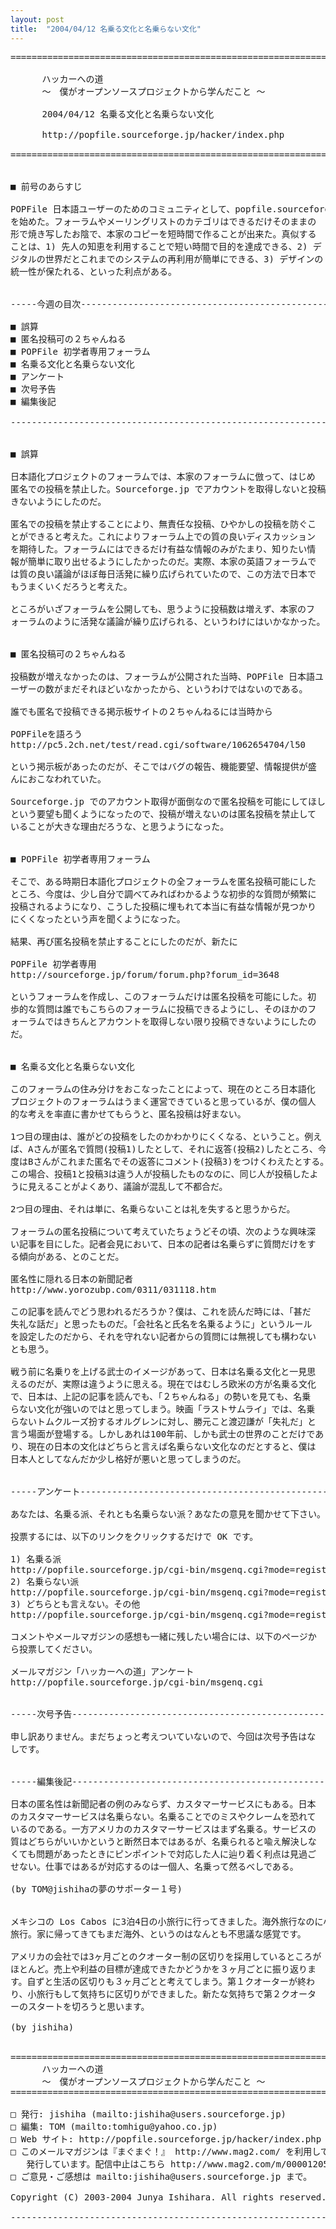 ```yaml
---
layout: post
title:  "2004/04/12 名乗る文化と名乗らない文化"
---
```


<pre>
======================================================================

      ハッカーへの道
      ～　僕がオープンソースプロジェクトから学んだこと ～

      2004/04/12 名乗る文化と名乗らない文化

      http://popfile.sourceforge.jp/hacker/index.php

======================================================================


■ 前号のあらすじ

POPFile 日本語ユーザーのためのコミュニティとして、popfile.sourceforge.jp
を始めた。フォーラムやメーリングリストのカテゴリはできるだけそのままの
形で焼き写したお陰で、本家のコピーを短時間で作ることが出来た。真似する
ことは、1) 先人の知恵を利用することで短い時間で目的を達成できる、2) デ
ジタルの世界だとこれまでのシステムの再利用が簡単にできる、3) デザインの
統一性が保たれる、といった利点がある。


-----今週の目次-------------------------------------------------------

■ 誤算
■ 匿名投稿可の２ちゃんねる
■ POPFile 初学者専用フォーラム
■ 名乗る文化と名乗らない文化
■ アンケート
■ 次号予告
■ 編集後記

----------------------------------------------------------------------


■ 誤算

日本語化プロジェクトのフォーラムでは、本家のフォーラムに倣って、はじめ
匿名での投稿を禁止した。Sourceforge.jp でアカウントを取得しないと投稿で
きないようにしたのだ。

匿名での投稿を禁止することにより、無責任な投稿、ひやかしの投稿を防ぐこ
とができると考えた。これによりフォーラム上での質の良いディスカッション
を期待した。フォーラムにはできるだけ有益な情報のみがたまり、知りたい情
報が簡単に取り出せるようにしたかったのだ。実際、本家の英語フォーラムで
は質の良い議論がほぼ毎日活発に繰り広げられていたので、この方法で日本で
もうまくいくだろうと考えた。

ところがいざフォーラムを公開しても、思うように投稿数は増えず、本家のフ
ォーラムのように活発な議論が繰り広げられる、というわけにはいかなかった。


■ 匿名投稿可の２ちゃんねる

投稿数が増えなかったのは、フォーラムが公開された当時、POPFile 日本語ユ
ーザーの数がまだそれほどいなかったから、というわけではないのである。

誰でも匿名で投稿できる掲示板サイトの２ちゃんねるには当時から

POPFileを語ろう
http://pc5.2ch.net/test/read.cgi/software/1062654704/l50

という掲示板があったのだが、そこではバグの報告、機能要望、情報提供が盛
んにおこなわれていた。

Sourceforge.jp でのアカウント取得が面倒なので匿名投稿を可能にしてほしい、
という要望も聞くようになったので、投稿が増えないのは匿名投稿を禁止して
いることが大きな理由だろうな、と思うようになった。


■ POPFile 初学者専用フォーラム

そこで、ある時期日本語化プロジェクトの全フォーラムを匿名投稿可能にした
ところ、今度は、少し自分で調べてみればわかるような初歩的な質問が頻繁に
投稿されるようになり、こうした投稿に埋もれて本当に有益な情報が見つかり
にくくなったという声を聞くようになった。

結果、再び匿名投稿を禁止することにしたのだが、新たに

POPFile 初学者専用
http://sourceforge.jp/forum/forum.php?forum_id=3648

というフォーラムを作成し、このフォーラムだけは匿名投稿を可能にした。初
歩的な質問は誰でもこちらのフォーラムに投稿できるようにし、そのほかのフ
ォーラムではきちんとアカウントを取得しない限り投稿できないようにしたの
だ。


■ 名乗る文化と名乗らない文化

このフォーラムの住み分けをおこなったことによって、現在のところ日本語化
プロジェクトのフォーラムはうまく運営できていると思っているが、僕の個人
的な考えを率直に書かせてもらうと、匿名投稿は好まない。

1つ目の理由は、誰がどの投稿をしたのかわかりにくくなる、ということ。例え
ば、Aさんが匿名で質問(投稿1)したとして、それに返答(投稿2)したところ、今
度はBさんがこれまた匿名でその返答にコメント(投稿3)をつけくわえたとする。
この場合、投稿1と投稿3は違う人が投稿したものなのに、同じ人が投稿したよ
うに見えることがよくあり、議論が混乱して不都合だ。

2つ目の理由、それは単に、名乗らないことは礼を失すると思うからだ。

フォーラムの匿名投稿について考えていたちょうどその頃、次のような興味深
い記事を目にした。記者会見において、日本の記者は名乗らずに質問だけをす
る傾向がある、とのことだ。

匿名性に隠れる日本の新聞記者
http://www.yorozubp.com/0311/031118.htm

この記事を読んでどう思われるだろうか？僕は、これを読んだ時には、「甚だ
失礼な話だ」と思ったものだ。「会社名と氏名を名乗るように」というルール
を設定したのだから、それを守れない記者からの質問には無視しても構わない
とも思う。

戦う前に名乗りを上げる武士のイメージがあって、日本は名乗る文化と一見思
えるのだが、実際は違うように思える。現在ではむしろ欧米の方が名乗る文化
で、日本は、上記の記事を読んでも、「２ちゃんねる」の勢いを見ても、名乗
らない文化が強いのではと思ってしまう。映画「ラストサムライ」では、名乗
らないトムクルーズ扮するオルグレンに対し、勝元こと渡辺謙が「失礼だ」と
言う場面が登場する。しかしあれは100年前、しかも武士の世界のことだけであ
り、現在の日本の文化はどちらと言えば名乗らない文化なのだとすると、僕は
日本人としてなんだか少し格好が悪いと思ってしまうのだ。


-----アンケート-------------------------------------------------------

あなたは、名乗る派、それとも名乗らない派？あなたの意見を聞かせて下さい。

投票するには、以下のリンクをクリックするだけで OK です。

1) 名乗る派
http://popfile.sourceforge.jp/cgi-bin/msgenq.cgi?mode=regist&item=1
2) 名乗らない派
http://popfile.sourceforge.jp/cgi-bin/msgenq.cgi?mode=regist&item=2
3) どちらとも言えない。その他
http://popfile.sourceforge.jp/cgi-bin/msgenq.cgi?mode=regist&item=3

コメントやメールマガジンの感想も一緒に残したい場合には、以下のページか
ら投票してください。

メールマガジン「ハッカーへの道」アンケート
http://popfile.sourceforge.jp/cgi-bin/msgenq.cgi


-----次号予告---------------------------------------------------------

申し訳ありません。まだちょっと考えついていないので、今回は次号予告はな
しです。


-----編集後記---------------------------------------------------------

日本の匿名性は新聞記者の例のみならず、カスタマーサービスにもある。日本
のカスタマーサービスは名乗らない。名乗ることでのミスやクレームを恐れて
いるのである。一方アメリカのカスタマーサービスはまず名乗る。サービスの
質はどちらがいいかというと断然日本ではあるが、名乗られると喩え解決しな
くても問題があったときにピンポイントで対応した人に辿り着く利点は見過ご
せない。仕事ではあるが対応するのは一個人、名乗って然るべしである。

(by TOM@jishihaの夢のサポーター１号)


メキシコの Los Cabos に3泊4日の小旅行に行ってきました。海外旅行なのに小
旅行。家に帰ってきてもまだ海外、というのはなんとも不思議な感覚です。

アメリカの会社では3ヶ月ごとのクオーター制の区切りを採用しているところが
ほとんど。売上や利益の目標が達成できたかどうかを３ヶ月ごとに振り返りま
す。自ずと生活の区切りも３ヶ月ごとと考えてしまう。第１クオーターが終わ
り、小旅行もして気持ちに区切りができました。新たな気持ちで第２クオータ
ーのスタートを切ろうと思います。

(by jishiha)


======================================================================
      ハッカーへの道
      ～　僕がオープンソースプロジェクトから学んだこと ～
======================================================================

□ 発行: jishiha (mailto:jishiha@users.sourceforge.jp)
□ 編集: TOM (mailto:tomhigu@yahoo.co.jp)
□ Web サイト: http://popfile.sourceforge.jp/hacker/index.php
□ このメールマガジンは『まぐまぐ！』 http://www.mag2.com/ を利用して
   発行しています。配信中止はこちら http://www.mag2.com/m/0000120581.htm
□ ご意見・ご感想は mailto:jishiha@users.sourceforge.jp まで。

Copyright (C) 2003-2004 Junya Ishihara. All rights reserved.

----------------------------------------------------------------------
</pre>
